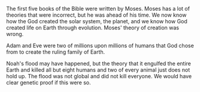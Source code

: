 The first five books of the Bible were written by Moses. Moses has a lot of theories that were incorrect, but he was ahead of his time. We now know how the God created the solar system, the planet, and we know how God created life on Earth through evolution. Moses' theory of creation was wrong.

Adam and Eve were two of millions upon millions of humans that God chose from to create the ruling family of Earth.

Noah's flood may have happened, but the theory that it engulfed the entire Earth and killed all but eight humans and two of every animal just does not hold up. The flood was not global and did not kill everyone. We would have clear genetic proof if this were so.
